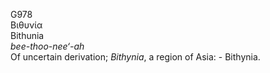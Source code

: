 <body>
  <p>G978<br>  Βιθυνία  <br> Bithunia  <br><i>bee-thoo-nee‘-ah </i><br>Of uncertain derivation; <i>Bithynia</i>, a region of Asia: - Bithynia.<br></p>
 </body>